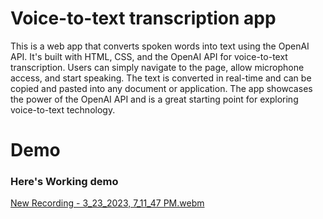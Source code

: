 # Voice-to-text transcription app


This is a web app 
that converts spoken words into text using the OpenAI API. It's built with HTML, CSS, and the OpenAI API for voice-to-text transcription. Users can simply navigate to the page, allow microphone access, and start speaking. The text is converted in real-time and can be copied and pasted into any document or application. The app showcases the power of the OpenAI API and is a great starting point for exploring voice-to-text technology.

# Demo

### Here's Working demo

[New Recording - 3_23_2023, 7_11_47 PM.webm](https://user-images.githubusercontent.com/97788837/230059315-c912a9b7-3b94-4a66-ab4c-c9d8531fbec8.webm)
